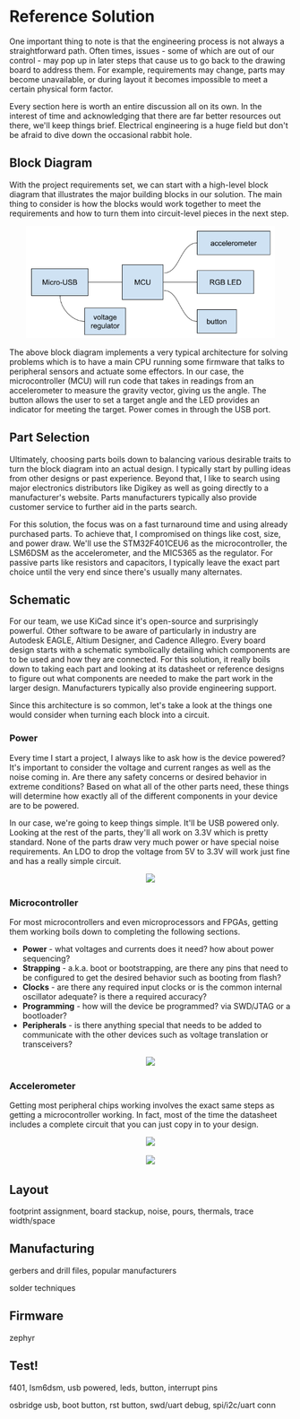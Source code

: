 # Reference Solution

One important thing to note is that the engineering process is not always a straightforward path. Often times, issues - some of which are out of our control - may pop up in later steps that cause us to go back to the drawing board to address them. For example, requirements may change, parts may become unavailable, or during layout it becomes impossible to meet a certain physical form factor.

Every section here is worth an entire discussion all on its own. In the interest of time and acknowledging that there are far better resources out there, we'll keep things brief. Electrical engineering is a huge field but don't be afraid to dive down the occasional rabbit hole.

## Block Diagram

With the project requirements set, we can start with a high-level block diagram that illustrates the major building blocks in our solution. The main thing to consider is how the blocks would work together to meet the requirements and how to turn them into circuit-level pieces in the next step.

<p align="center">
    <img height="200px" src="imgs/block.png"/>
</p>

The above block diagram implements a very typical architecture for solving problems which is to have a main CPU running some firmware that talks to peripheral sensors and actuate some effectors. In our case, the microcontroller (MCU) will run code that takes in readings from an accelerometer to measure the gravity vector, giving us the angle. The button allows the user to set a target angle and the LED provides an indicator for meeting the target. Power comes in through the USB port.

## Part Selection

Ultimately, choosing parts boils down to balancing various desirable traits to turn the block diagram into an actual design. I typically start by pulling ideas from other designs or past experience. Beyond that, I like to search using major electronics distributors like Digikey as well as going directly to a manufacturer's website. Parts manufacturers typically also provide customer service to further aid in the parts search.

For this solution, the focus was on a fast turnaround time and using already purchased parts. To achieve that, I compromised on things like cost, size, and power draw. We'll use the STM32F401CEU6 as the microcontroller, the LSM6DSM as the accelerometer, and the MIC5365 as the regulator. For passive parts like resistors and capacitors, I typically leave the exact part choice until the very end since there's usually many alternates.

## Schematic

For our team, we use KiCad since it's open-source and surprisingly powerful. Other software to be aware of particularly in industry are Autodesk EAGLE, Altium Designer, and Cadence Allegro. Every board design starts with a schematic symbolically detailing which components are to be used and how they are connected. For this solution, it really boils down to taking each part and looking at its datasheet or reference designs to figure out what components are needed to make the part work in the larger design. Manufacturers typically also provide engineering support.

Since this architecture is so common, let's take a look at the things one would consider when turning each block into a circuit.

### Power

Every time I start a project, I always like to ask how is the device powered? It's important to consider the voltage and current ranges as well as the noise coming in. Are there any safety concerns or desired behavior in extreme conditions? Based on what all of the other parts need, these things will determine how exactly all of the different components in your device are to be powered.

In our case, we're going to keep things simple. It'll be USB powered only. Looking at the rest of the parts, they'll all work on 3.3V which is pretty standard. None of the parts draw very much power or have special noise requirements. An LDO to drop the voltage from 5V to 3.3V will work just fine and has a really simple circuit.

<p align="center">
    <img height="200px" src="TODO"/>
</p>

### Microcontroller

For most microcontrollers and even microprocessors and FPGAs, getting them working boils down to completing the following sections.

- **Power** - what voltages and currents does it need? how about power sequencing?
- **Strapping** - a.k.a. boot or bootstrapping, are there any pins that need to be configured to get the desired behavior such as booting from flash?
- **Clocks** - are there any required input clocks or is the common internal oscillator adequate? is there a required accuracy?
- **Programming** - how will the device be programmed? via SWD/JTAG or a bootloader?
- **Peripherals** - is there anything special that needs to be added to communicate with the other devices such as voltage translation or transceivers?

<p align="center">
    <img height="200px" src="TODO"/>
</p>

### Accelerometer

Getting most peripheral chips working involves the exact same steps as getting a microcontroller working. In fact, most of the time the datasheet includes a complete circuit that you can just copy in to your design.

<p align="center">
    <img height="200px" src="TODO"/>
</p>

<p align="center">
    <img height="200px" src="TODO"/>
</p>

## Layout

footprint assignment, board stackup, noise, pours, thermals, trace width/space

## Manufacturing

gerbers and drill files, popular manufacturers

solder techniques

## Firmware

zephyr

## Test!

f401, lsm6dsm, usb powered, leds, button, interrupt pins

osbridge
    usb, boot button, rst button, swd/uart debug, spi/i2c/uart conn
